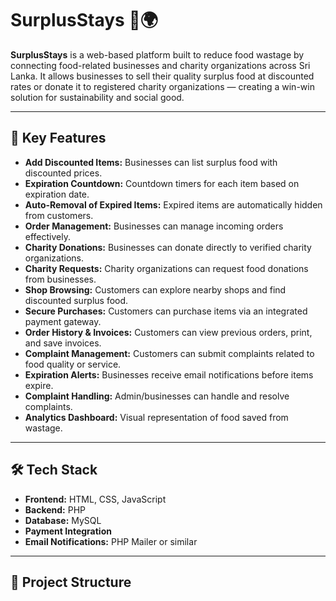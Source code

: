 # SurplusStays 🍱🌍

**SurplusStays** is a web-based platform built to reduce food wastage by connecting food-related businesses and charity organizations across Sri Lanka. It allows businesses to sell their quality surplus food at discounted rates or donate it to registered charity organizations — creating a win-win solution for sustainability and social good.

---

## 🌟 Key Features

- **Add Discounted Items:** Businesses can list surplus food with discounted prices.
- **Expiration Countdown:** Countdown timers for each item based on expiration date.
- **Auto-Removal of Expired Items:** Expired items are automatically hidden from customers.
- **Order Management:** Businesses can manage incoming orders effectively.
- **Charity Donations:** Businesses can donate directly to verified charity organizations.
- **Charity Requests:** Charity organizations can request food donations from businesses.
- **Shop Browsing:** Customers can explore nearby shops and find discounted surplus food.
- **Secure Purchases:** Customers can purchase items via an integrated payment gateway.
- **Order History & Invoices:** Customers can view previous orders, print, and save invoices.
- **Complaint Management:** Customers can submit complaints related to food quality or service.
- **Expiration Alerts:** Businesses receive email notifications before items expire.
- **Complaint Handling:** Admin/businesses can handle and resolve complaints.
- **Analytics Dashboard:** Visual representation of food saved from wastage.

---

## 🛠️ Tech Stack

- **Frontend:** HTML, CSS, JavaScript  
- **Backend:** PHP  
- **Database:** MySQL  
- **Payment Integration** 
- **Email Notifications:** PHP Mailer or similar  


---

## 📁 Project Structure

